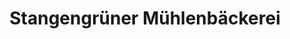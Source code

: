 ---
title: "Stangengrüner Mühlenbäckerei"
url: /aue-bad-schlema/stangengruener-muehlenbaeckerei/
shop: Bäckerei
---